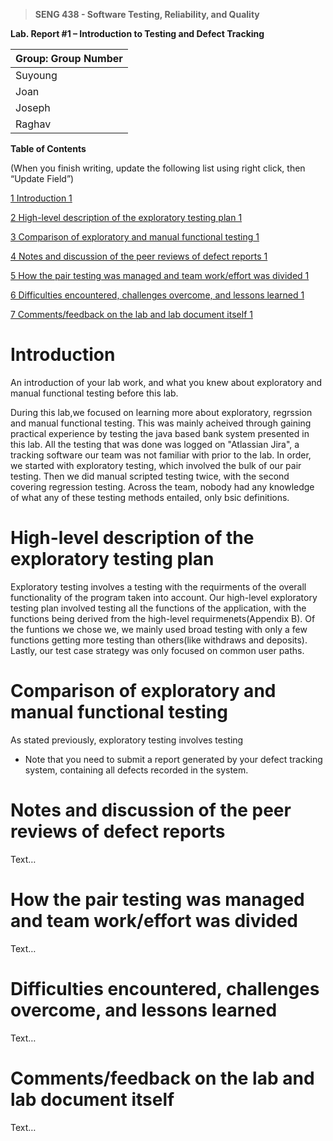 >   **SENG 438 - Software Testing, Reliability, and Quality**

**Lab. Report \#1 – Introduction to Testing and Defect Tracking**

| Group: Group Number      |
|-----------------|
| Suyoung                |   
| Joan               |   
| Joseph                |   
| Raghav                |   


**Table of Contents**

(When you finish writing, update the following list using right click, then
“Update Field”)

[1 Introduction	1](#_Toc439194677)

[2 High-level description of the exploratory testing plan	1](#_Toc439194678)

[3 Comparison of exploratory and manual functional testing	1](#_Toc439194679)

[4 Notes and discussion of the peer reviews of defect reports	1](#_Toc439194680)

[5 How the pair testing was managed and team work/effort was
divided	1](#_Toc439194681)

[6 Difficulties encountered, challenges overcome, and lessons
learned	1](#_Toc439194682)

[7 Comments/feedback on the lab and lab document itself	1](#_Toc439194683)

# Introduction

An introduction of your lab work, and what you knew about exploratory and manual
functional testing before this lab.

During this lab,we focused on learning more about exploratory, regrssion and manual functional testing. This was mainly acheived through gaining practical experience by testing the java based bank system presented in this lab. All the testing that was done was logged on "Atlassian Jira", a tracking software our team was not familiar with prior to the lab. In order, we started with exploratory testing, which involved the bulk of our pair testing. Then we did manual scripted testing twice, with the second covering regression testing. Across the team, nobody had any knowledge of what any of these testing methods entailed, only bsic definitions.

# High-level description of the exploratory testing plan

Exploratory testing involves a testing with the requirments of the overall functionality of the program taken into account. Our high-level exploratory testing plan involved testing all the functions of the application, with the functions being derived from the high-level requirmenets(Appendix B). Of the funtions we chose we, we mainly used broad testing with only a few functions getting more testing than others(like withdraws and deposits). Lastly, our test case strategy was only focused on  common user paths.

# Comparison of exploratory and manual functional testing

As stated previously, exploratory testing involves testing 

-   Note that you need to submit a report generated by your defect tracking
    system, containing all defects recorded in the system.

# Notes and discussion of the peer reviews of defect reports

Text…

# How the pair testing was managed and team work/effort was divided 

Text…

# Difficulties encountered, challenges overcome, and lessons learned

Text…

# Comments/feedback on the lab and lab document itself

Text…
